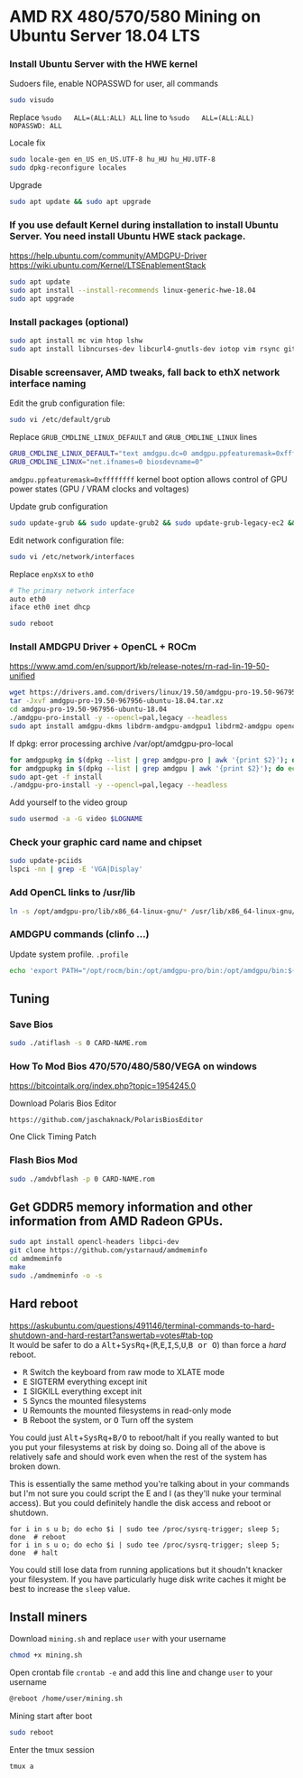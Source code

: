 # AMD RX 480/570/580 Mining on Ubuntu Server 18.04 LTS

### Install Ubuntu Server with the HWE kernel

Sudoers file, enable NOPASSWD for user, all commands
```sh
sudo visudo
```
Replace ```%sudo   ALL=(ALL:ALL) ALL``` line to ```%sudo   ALL=(ALL:ALL) NOPASSWD: ALL```

Locale fix
```sh
sudo locale-gen en_US en_US.UTF-8 hu_HU hu_HU.UTF-8
sudo dpkg-reconfigure locales
```

Upgrade
```sh
sudo apt update && sudo apt upgrade
```

### If you use default Kernel during installation to install Ubuntu Server. You need install Ubuntu HWE stack package.
https://help.ubuntu.com/community/AMDGPU-Driver
https://wiki.ubuntu.com/Kernel/LTSEnablementStack

```sh
sudo apt update
sudo apt install --install-recommends linux-generic-hwe-18.04
sudo apt upgrade
```

### Install packages (optional)
```sh
sudo apt install mc vim htop lshw
sudo apt install libncurses-dev libcurl4-gnutls-dev iotop vim rsync git iftop build-essential cmake
```

### Disable screensaver, AMD tweaks, fall back to ethX network interface naming
Edit the grub configuration file:
```sh
sudo vi /etc/default/grub
```

Replace ```GRUB_CMDLINE_LINUX_DEFAULT``` and ```GRUB_CMDLINE_LINUX``` lines
```sh
GRUB_CMDLINE_LINUX_DEFAULT="text amdgpu.dc=0 amdgpu.ppfeaturemask=0xffffffff"
GRUB_CMDLINE_LINUX="net.ifnames=0 biosdevname=0"
```
```amdgpu.ppfeaturemask=0xffffffff``` kernel boot option allows control of GPU power states (GPU / VRAM clocks and voltages)

Update grub configuration
```sh
sudo update-grub && sudo update-grub2 && sudo update-grub-legacy-ec2 && sudo update-initramfs -u -k all
```

Edit network configuration file:
```sh
sudo vi /etc/network/interfaces
```

Replace ```enpXsX``` to ```eth0```
```sh
# The primary network interface
auto eth0
iface eth0 inet dhcp
```

```sh
sudo reboot
```

### Install AMDGPU Driver + OpenCL + ROCm
https://www.amd.com/en/support/kb/release-notes/rn-rad-lin-19-50-unified
```sh
wget https://drivers.amd.com/drivers/linux/19.50/amdgpu-pro-19.50-967956-ubuntu-18.04.tar.xz --referer http://support.amd.com/en-us/kb-articles/Pages/Radeon-Software-for-Linux-Release-Notes.aspx
tar -Jxvf amdgpu-pro-19.50-967956-ubuntu-18.04.tar.xz
cd amdgpu-pro-19.50-967956-ubuntu-18.04
./amdgpu-pro-install -y --opencl=pal,legacy --headless
sudo apt install amdgpu-dkms libdrm-amdgpu-amdgpu1 libdrm2-amdgpu opencl-amdgpu-pro opencl-amdgpu-pro-dev
```

If dpkg: error processing archive /var/opt/amdgpu-pro-local
```sh
for amdgpupkg in $(dpkg --list | grep amdgpu-pro | awk '{print $2}'); do echo $amdgpupkg; sudo dpkg --purge --force-all $amdgpupkg; done
for amdgpupkg in $(dpkg --list | grep amdgpu | awk '{print $2}'); do echo $amdgpupkg; sudo dpkg --purge --force-all $amdgpupkg; done
sudo apt-get -f install
./amdgpu-pro-install -y --opencl=pal,legacy --headless
```

Add yourself to the video group
```sh
sudo usermod -a -G video $LOGNAME
```

### Check your graphic card name and chipset
```sh
sudo update-pciids
lspci -nn | grep -E 'VGA|Display'
```

### Add OpenCL links to /usr/lib
```sh
ln -s /opt/amdgpu-pro/lib/x86_64-linux-gnu/* /usr/lib/x86_64-linux-gnu/
```

### AMDGPU commands (clinfo ...)
Update system profile. ```.profile```
```sh
echo 'export PATH="/opt/rocm/bin:/opt/amdgpu-pro/bin:/opt/amdgpu/bin:${PATH}"' >  /etc/profile.d/miner.sh
```

## Tuning

### Save Bios
```sh
sudo ./atiflash -s 0 CARD-NAME.rom
```

### How To Mod Bios 470/570/480/580/VEGA on windows
https://bitcointalk.org/index.php?topic=1954245.0

Download Polaris Bios Editor
```
https://github.com/jaschaknack/PolarisBiosEditor
```
One Click Timing Patch

### Flash Bios Mod
```sh
sudo ./amdvbflash -p 0 CARD-NAME.rom
```

## Get GDDR5 memory information and other information from AMD Radeon GPUs.
```sh
sudo apt install opencl-headers libpci-dev
git clone https://github.com/ystarnaud/amdmeminfo
cd amdmeminfo
make
sudo ./amdmeminfo -o -s
```

## Hard reboot
https://askubuntu.com/questions/491146/terminal-commands-to-hard-shutdown-and-hard-restart?answertab=votes#tab-top  
It would be safer to do a <kbd>Alt</kbd>+<kbd>SysRq</kbd>+(<kbd>R</kbd>,<kbd>E</kbd>,<kbd>I</kbd>,<kbd>S</kbd>,<kbd>U</kbd>,<kbd>B or O</kbd>) than force a *hard* reboot.

 - <kbd>R</kbd> Switch the keyboard from raw mode to XLATE mode
 - <kbd>E</kbd> SIGTERM everything except init 
 - <kbd>I</kbd> SIGKILL everything except init 
 - <kbd>S</kbd> Syncs the mounted filesystems
 - <kbd>U</kbd> Remounts the mounted filesystems in read-only mode
 - <kbd>B</kbd> Reboot the system, or <kbd>O</kbd> Turn off the system

You could just <kbd>Alt</kbd>+<kbd>SysRq</kbd>+<kbd>B/O</kbd> to reboot/halt if you really wanted to but you put your filesystems at risk by doing so. Doing all of the above is relatively safe and should work even when the rest of the system has broken down.

This is essentially the same method you're talking about in your commands but I'm not sure you could script the E and I (as they'll nuke your terminal access). But you could definitely handle the disk access and reboot or shutdown.

    for i in s u b; do echo $i | sudo tee /proc/sysrq-trigger; sleep 5; done  # reboot
    for i in s u o; do echo $i | sudo tee /proc/sysrq-trigger; sleep 5; done  # halt

You could still lose data from running applications but it shoudn't knacker your filesystem. If you have particularly huge disk write caches it might be best to increase the `sleep` value.

## Install miners
Download ```mining.sh``` and replace ```user``` with your username
```sh
chmod +x mining.sh
```

Open crontab file ```crontab -e``` and add this line and change ```user``` to your username
```sh
@reboot /home/user/mining.sh
```

Mining start after boot
```sh
sudo reboot
```

Enter the tmux session
```sh
tmux a
```
